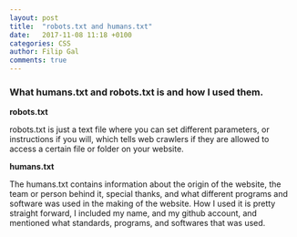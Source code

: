 ```yaml
---
layout: post
title:  "robots.txt and humans.txt"
date:   2017-11-08 11:18 +0100
categories: CSS
author: Filip Gal
comments: true
---
```


### What humans.txt and robots.txt is and how I used them. <!--more-->

**robots.txt**

robots.txt is just a text file where you can set different parameters, or instructions if you will, which tells web crawlers if they are allowed to access a certain file or folder on your website.

**humans.txt**

The humans.txt contains information about the origin of the website, the team or person behind it, special thanks, and what different programs and software was used in the making of the website.
How I used it is pretty straight forward, I included my name, and my github account, and mentioned what standards, programs, and softwares that was used.